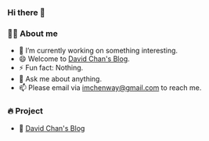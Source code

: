 ### Hi there 👋

<!--
**imchenway/imchenway** is a ✨ _special_ ✨ repository because its `README.md` (this file) appears on your GitHub profile.

Here are some ideas to get you started:

- 🔭 I’m currently working on ...
- 🌱 I’m currently learning ...
- 👯 I’m looking to collaborate on ...
- 🤔 I’m looking for help with ...
- 💬 Ask me about ...
- 📫 How to reach me: ...
- 😄 Pronouns: ...
- ⚡ Fun fact: ...

<a href="https://twitter.com/8bithemant">
  <img align="left" alt="Hemant Joshi| Twitter" width="22px" src="https://cdn.jsdelivr.net/npm/simple-icons@v3/icons/twitter.svg" />
</a>
<a href="https://tva1.sinaimg.cn/large/007S8ZIlgy1ggrqy7om28j30j80omjtq.jpg">
  <img align="left" alt="Wechat" width="22px" src="https://cdn.jsdelivr.net/npm/simple-icons@3.1.0/icons/wechat.svg" />
</a>
<a href="ninomyemail@gmail.com">
  <img align="left" alt="'Gmail" width="22px" src="https://cdn.jsdelivr.net/npm/simple-icons@3.1.0/icons/gmail.svg" />
</a>

<img align="right" src="https://github-readme-stats.vercel.app/api/pin/?username=imchenway&repo=the-fuck-leetcode"/>
-->

<!-- <img align="right" src="https://github-readme-stats.vercel.app/api?username=imchenway&hide_border=true&show_icons=true&count_private=true&cache_seconds=1800"/> -->


### 👨‍🚒 About me

- 🔭 I’m currently working on something interesting.
- 😄 Welcome to [David Chan's Blog](https://imchenway.com).
- ⚡ Fun fact: Nothing.
- 💬 Ask me about anything.
- 📫 Please email via imchenway@gmail.com to reach me.

<!-- <img align="right" src="https://github-readme-stats.vercel.app/api/top-langs/?username=imchenway&hide_border=true&layout=compact&hide=pug,stylus&card_width=445"/> -->


### 🔥 Project

- 🔰 [David Chan's Blog](https://imchenway.com)
